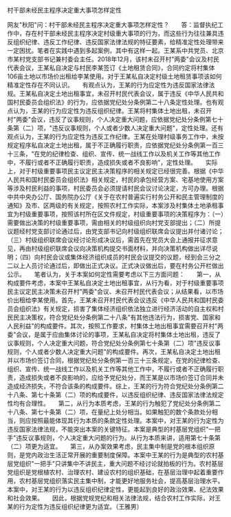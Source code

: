 村干部未经民主程序决定重大事项怎样定性

网友"秋阳"问：村干部未经民主程序决定重大事项怎样定性？　　答：监督执纪工作中，存在村干部未经民主程序决定村级重大事项的行为，而这些行为往往兼具违反组织纪律、违反工作纪律、违反国家法律法规的特征要素，给精准定性处理带来一定困扰。笔者在实践中遇到多起案例，其中有这样一起。王某系中共党员、北京市某村党支部书记兼村委会主任。2018年12月，该村未召开村"两委"会议及村民代表会议，王某私自决定与村民李某签订《土地租赁合同》，合同约定将村集体106亩土地以市场价出租给李某使用。对于王某私自决定村级土地租赁事项该如何精准定性存在不同认识。　　有观点认为，王某的行为应定性为违反国家法律法规。王某私自决定土地出租事宜，未召开村民代表会议，属于违反《中华人民共和国村民委员会组织法》的行为，应依据党纪处分条例第二十八条定性处理。也有观点认为，王某的行为应定性为违反组织纪律。王某将村集体土地出租，未召开村"两委"会议，违反了议事规则，个人决定重大问题，应依据党纪处分条例第七十条第（二）项，"违反议事规则，个人或者少数人决定重大问题"，定性处理。还有观点认为，王某的行为应定性为违反工作纪律。王某在处理村级事务工作中，未按规定程序私自决定土地出租，属于不正确履行职责，应依据党纪处分条例第一百三十三条，"在党的纪律检查、组织、宣传、统一战线工作以及机关工作等其他工作中，不履行或者不正确履行职责，造成损失或者不良影响"，定性处理。　　实际上，对于村级重要事项民主议定民主决策程序的相关规定已经很完善。根据《中华人民共和国村民委员会组织法》相关规定，村民的承包经营方案、宅基地使用方案等涉及村民利益的事项，村民委员会必须提请村民会议讨论决定，方可办理。根据中共中央办公厅、国务院办公厅《关于在农村普遍实行村务公开和民主管理制度的通知》及市、区两级的有关规定，按照农村工作实际，本案涉及村集体土地承租事宜为村级重要事项，按照该村所在区文件规定，村级重要事项的决策程序为：（一）需要做出决策的村级重要事项，需由相关的村级组织向村党支部提出；（二）所提议题经村党支部讨论通过后，由党支部书记向村级组织联席会议提出并付诸讨论；（三）村级组织联席会议经讨论形成决议后，需首先在党员大会上通报并征求意见，再由村级组织联席会议向决策机构提交书面材料，并向决策机构做出详尽说明；（四）向村民会议或集体经济组织成员的村民会议提交的议题，经到会三分之二以上人员讨论通过后，即做出正式决议。正式决议做出后，要在村务公开栏做出公示。　　笔者认为，关于本案如何定性需要考虑以下三方面问题：　　第一，从构成要件考虑，本案中王某私自决定土地出租事宜，从行为看，对于村级重要事项民主议定民主决策未召开村"两委"会议、未召开村民代表会议；从结果看，以市场价出租给李某使用。首先，王某未召开村民代表会议违反《中华人民共和国村民委员会组织法》有关规定，损害了集体经济组织依法独立进行经济活动的自主权和村民民主决策权，符合党纪处分条例第二十八条"有其他违法行为，损害党、国家和人民利益"的构成要件。其次，按照工作要求，村集体土地出租事宜需要召开村"两委"会议，是属于应由集体讨论的事项，王某私自决定将村集体土地出租，违反了议事规则，个人决定重大问题，符合党纪处分条例第七十条第（二）项"违反议事规则，个人或者少数人决定重大问题"的构成要件。再次，王某私自决定土地出租并以市场价签订合同，根据党纪处分条例第一百三十三条规定，在党的纪律检查、组织、宣传、统一战线工作以及机关工作等其他工作中，不履行或者不正确履行职责，造成损失或者不良影响的，应给予党纪处分，而王某是以市场价签订合同并未造成经济损失，不符合该条的构成要件。综上，王某的行为符合党纪处分条例第二十八条、第七十条第（二）项的构成要件，以违反组织纪律、违反国家法律法规定性均有合理性。　　第二，从行为本质考虑，王某的行为触犯了党纪处分条例第二十八条、第七十条第（二）项，在量纪上处分相当。如果触犯的数个条款处分相当，则应按照最能体现其行为本质的条款定性处理。本案中，对王某的行为定性为违反国家法律法规，不能突出本案的关键特征。本案是典型的村基层党组织"一把手"违反议事规则，个人决定重大问题的行为。从行为本质来讲，适用第七十条第（二）项更为适宜。　　第三，从办案效果考虑，民主集中制是党的根本组织原则，是党内政治生活正常开展的重要制度保障。本案中王某的行为是典型的农村基层党组织"一把手"只讲集中不讲民主，重大问题不经讨论就拍板的行为。农村基层党组织是党根植农村、治理农村、建设农村的组织基础，在基层治理中起着重要作用，农村基层党组织落实民主集中制，才能更好地服务社会，提高基层治理水平。本案中，对王某的行为以违反组织纪律定性，更能起到良好的政治效果、纪法效果和社会效果。　　因此，根据党规党纪和相关法律法规，结合农村工作实际，对王某的行为定性为违反组织纪律更为适宜。（王雅男）
